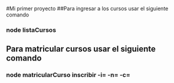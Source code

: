 #Mi primer proyecto
##Para ingresar a los cursos usar el siguiente comando
### node listaCursos



## Para matricular cursos usar el siguiente comando
### node matricularCurso inscribir -i= -n= -c=
